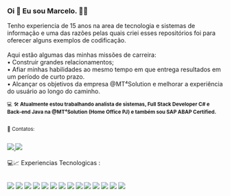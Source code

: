### Oi 👋 Eu sou Marcelo. 👨‍💻

<!--
**MarceloTaufer/marcelotaufer** is a ✨ _special_ ✨ repository because its `README.md` (this file) appears on your GitHub profile.

Here are some ideas to get you started:

- 🔭 I’m currently working on ...
- 🌱 I’m currently learning ...
- 👯 I’m looking to collaborate on ...
- 🤔 I’m looking for help with ...
- 💬 Ask me about ...
- 📫 How to reach me: ...
- 😄 Pronouns: ...
- ⚡ Fun fact: ...
-->

Tenho experiencia de 15 anos na area de tecnologia e sistemas de informação e uma das razões pelas quais criei esses repositórios foi para oferecer alguns exemplos de codificação. 
<br>
<br>
Aqui estão algumas das minhas missões de carreira:
<br>
 • Construir grandes relacionamentos;
<br>
 • Afiar minhas habilidades ao mesmo tempo em que entrega resultados em um período de curto prazo.
<br>
 • Alcançar os objetivos da empresa @MT⁴Solution e melhorar a experiência do usuário ao longo do caminho.
<br>

<sub>
💻 🛠 <b>Atualmente estou trabalhando analista de sistemas, Full Stack Developer C# e Back-end Java na @MT⁴Solution (Home Office PJ) e também sou SAP ABAP Certified.</b>   
<br>
<br>
  
👨 Contatos:   
<br>

  <a href= "https://www.linkedin.com/in/marcelotaufer" target="_blank">
      <img src="https://img.shields.io/badge/-LinkedIn-blue?style=plastic-square&logo=Linkedin&logoColor=white"/>
  </a>

  <a href="https://wa.me/5551996148047" target="_blank">
      <img src="https://img.shields.io/badge/WhatsApp-6cb221?style=plastic-square&logo=whatsapp&logoColor=white"/>
  </a>
</sub>
<br>
<br>
💻📈 Experiencias Tecnologicas :
<br>
<br>

<img src="https://img.shields.io/badge/c%23-%23239120.svg?&style=for-the-badge&logo=c-sharp&logoColor=white"> <img src="https://img.shields.io/badge/JavaScript-F7DF1E?style=for-the-badge&logo=javascript&logoColor=black">
<img src="https://img.shields.io/badge/Microsoft_SQL_Server-CC2927?style=for-the-badge&logo=microsoft-sql-server&logoColor=white">
<img src="https://img.shields.io/badge/HTML5-E34F26?style=for-the-badge&logo=html5&logoColor=white">
<img src="https://img.shields.io/badge/CSS3-1572B6?style=for-the-badge&logo=css3&logoColor=white">
<img src="https://img.shields.io/badge/.NET-512BD4?style=for-the-badge&logo=dotnet&logoColor=white">
<img src="https://img.shields.io/badge/Java-ED8B00?style=for-the-badge&logo=java&logoColor=white">
<img src="https://img.shields.io/badge/Delphi-B22222?style=for-the-badge&logo=delphi&logoColor=white">
<img src="https://img.shields.io/badge/json-5E5C5C?style=for-the-badge&logo=json&logoColor=white">
<img src="https://img.shields.io/badge/PLSQL-F80000?style=for-the-badge&logo=oracle&logoColor=black">
<img src="https://img.shields.io/badge/SAP-0FAAFF?style=for-the-badge&logo=sap&logoColor=white">
<img src="https://img.shields.io/badge/jQuery-0769AD?style=for-the-badge&logo=jquery&logoColor=white">
<img src="https://img.shields.io/badge/R-276DC3?style=for-the-badge&logo=r&logoColor=white">
<img src="https://img.shields.io/badge/Microsoft_Excel-217346?style=for-the-badge&logo=microsoft-excel&logoColor=white">


</div>

